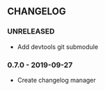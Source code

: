 ## CHANGELOG

### UNRELEASED

 - Add devtools git submodule

### 0.7.0 - 2019-09-27

 - Create changelog manager
